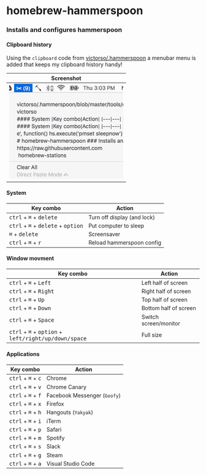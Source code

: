 # homebrew-hammerspoon
### Installs and configures hammerspoon

#### Clipboard history
Using the `clipboard` code from [victorso/.hammerspoon](../../../../victorso/.hammerspoon/blob/master/tools/clipboard.lua) a menubar menu is added that keeps my clipboard history handy!

|Screenshot|
|---|
|![Clipboard History](https://raw.githubusercontent.com/Jeppesen-io/homebrew-hammerspoon/master/images/clipboard.png)|

#### System
|Key combo|Action|
|---|---|
|<kbd>ctrl</kbd> + <kbd>⌘</kbd> + <kbd>delete</kbd>                           |Turn off display (and lock)
|<kbd>ctrl</kbd> + <kbd>⌘</kbd> + <kbd>delete</kbd> + <kbd>option</kbd>       |Put computer to sleep
|<kbd>⌘</kbd> + <kbd>delete</kbd>                                             |Screensaver
|<kbd>ctrl</kbd> + <kbd>⌘</kbd> + <kbd>r</kbd>                                |Reload hammerspoon config

#### Window movment
|Key combo|Action|
|---|---|
|<kbd>ctrl</kbd> + <kbd>⌘</kbd> + <kbd>Left</kbd>                                         |Left half of screen
|<kbd>ctrl</kbd> + <kbd>⌘</kbd> + <kbd>Right</kbd>                                        |Right half of screen
|<kbd>ctrl</kbd> + <kbd>⌘</kbd> + <kbd>Up</kbd>                                           |Top half of screen
|<kbd>ctrl</kbd> + <kbd>⌘</kbd> + <kbd>Down</kbd>                                         |Bottom half of screen
|<kbd>ctrl</kbd> + <kbd>⌘</kbd> + <kbd>Space</kbd>                                        |Switch screen/monitor
|<kbd>ctrl</kbd> + <kbd>⌘</kbd> + <kbd>option</kbd> + <kbd>left/right/up/down/space</kbd> |Full size

#### Applications
|Key combo|Action|
|---|---|
|<kbd>ctrl</kbd> + <kbd>⌘</kbd> + <kbd>c</kbd>                                |Chrome
|<kbd>ctrl</kbd> + <kbd>⌘</kbd> + <kbd>v</kbd>                                |Chrome Canary
|<kbd>ctrl</kbd> + <kbd>⌘</kbd> + <kbd>f</kbd>                                |Facebook Messenger (`Goofy`)
|<kbd>ctrl</kbd> + <kbd>⌘</kbd> + <kbd>x</kbd>                                |Firefox
|<kbd>ctrl</kbd> + <kbd>⌘</kbd> + <kbd>h</kbd>                                |Hangouts (`Yakyak`)
|<kbd>ctrl</kbd> + <kbd>⌘</kbd> + <kbd>i</kbd>                                |iTerm
|<kbd>ctrl</kbd> + <kbd>⌘</kbd> + <kbd>p</kbd>                                |Safari
|<kbd>ctrl</kbd> + <kbd>⌘</kbd> + <kbd>m</kbd>                                |Spotify
|<kbd>ctrl</kbd> + <kbd>⌘</kbd> + <kbd>s</kbd>                                |Slack
|<kbd>ctrl</kbd> + <kbd>⌘</kbd> + <kbd>g</kbd>                                |Steam
|<kbd>ctrl</kbd> + <kbd>⌘</kbd> + <kbd>a</kbd>                                |Visual Studio Code
